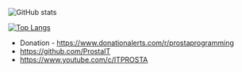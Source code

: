 

<!---
ProstaIT/ProstaIT is a ✨ special ✨ repository because its `README.md` (this file) appears on your GitHub profile.
You can click the Preview link to take a look at your changes.
--->

![GitHub stats](https://github-readme-stats.vercel.app/api?username=itprosta&show_icons=true&theme=dark)

[![Top Langs](https://github-readme-stats.vercel.app/api/top-langs/?username=itprosta&layout=compact)](https://github.com/prostait/github-readme-stats)

 * Donation - https://www.donationalerts.com/r/prostaprogramming
 * https://github.com/ProstaIT
 * https://www.youtube.com/c/ITPROSTA

